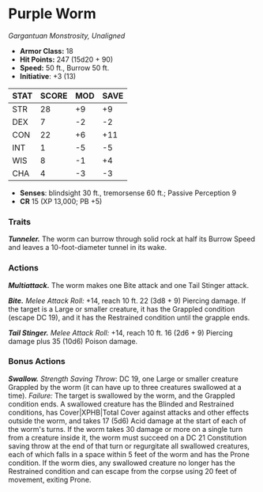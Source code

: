 # Purple Worm

*Gargantuan Monstrosity, Unaligned*

- **Armor Class:** 18
- **Hit Points:** 247 (15d20 + 90)
- **Speed:** 50 ft., Burrow 50 ft.
- **Initiative**: +3 (13)

|STAT|SCORE|MOD|SAVE|
| --- | --- | --- | ---- |
| STR | 28 | +9 | +9 |
| DEX | 7 | -2 | -2 |
| CON | 22 | +6 | +11 |
| INT | 1 | -5 | -5 |
| WIS | 8 | -1 | +4 |
| CHA | 4 | -3 | -3 |

- **Senses**: blindsight 30 ft., tremorsense 60 ft.; Passive Perception 9
- **CR** 15 (XP 13,000; PB +5)

### Traits

***Tunneler.*** The worm can burrow through solid rock at half its Burrow Speed and leaves a 10-foot-diameter tunnel in its wake.


### Actions

***Multiattack.*** The worm makes one Bite attack and one Tail Stinger attack.

***Bite.*** *Melee Attack Roll:* +14, reach 10 ft. 22 (3d8 + 9) Piercing damage. If the target is a Large or smaller creature, it has the Grappled condition (escape DC 19), and it has the Restrained condition until the grapple ends.

***Tail Stinger.*** *Melee Attack Roll:* +14, reach 10 ft. 16 (2d6 + 9) Piercing damage plus 35 (10d6) Poison damage.


### Bonus Actions

***Swallow.*** *Strength Saving Throw*: DC 19, one Large or smaller creature Grappled by the worm (it can have up to three creatures swallowed at a time). *Failure:*  The target is swallowed by the worm, and the Grappled condition ends. A swallowed creature has the Blinded and Restrained conditions, has Cover|XPHB|Total Cover against attacks and other effects outside the worm, and takes 17 (5d6) Acid damage at the start of each of the worm's turns.
If the worm takes 30 damage or more on a single turn from a creature inside it, the worm must succeed on a DC 21 Constitution saving throw at the end of that turn or regurgitate all swallowed creatures, each of which falls in a space within 5 feet of the worm and has the Prone condition. If the worm dies, any swallowed creature no longer has the Restrained condition and can escape from the corpse using 20 feet of movement, exiting Prone.
